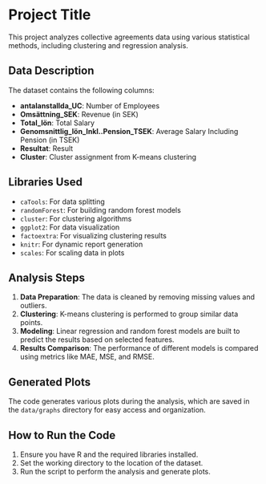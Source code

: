 # Project Title

This project analyzes collective agreements data using various statistical methods, including clustering and regression analysis.

## Data Description

The dataset contains the following columns:

- **antalanstallda_UC**: Number of Employees
- **Omsättning_SEK**: Revenue (in SEK)
- **Total_lön**: Total Salary
- **Genomsnittlig_lön_Inkl..Pension_TSEK**: Average Salary Including Pension (in TSEK)
- **Resultat**: Result
- **Cluster**: Cluster assignment from K-means clustering

## Libraries Used

- `caTools`: For data splitting
- `randomForest`: For building random forest models
- `cluster`: For clustering algorithms
- `ggplot2`: For data visualization
- `factoextra`: For visualizing clustering results
- `knitr`: For dynamic report generation
- `scales`: For scaling data in plots

## Analysis Steps

1. **Data Preparation**: The data is cleaned by removing missing values and outliers.
2. **Clustering**: K-means clustering is performed to group similar data points.
3. **Modeling**: Linear regression and random forest models are built to predict the results based on selected features.
4. **Results Comparison**: The performance of different models is compared using metrics like MAE, MSE, and RMSE.

## Generated Plots

The code generates various plots during the analysis, which are saved in the `data/graphs` directory for easy access and organization.

## How to Run the Code

1. Ensure you have R and the required libraries installed.
2. Set the working directory to the location of the dataset.
3. Run the script to perform the analysis and generate plots. 